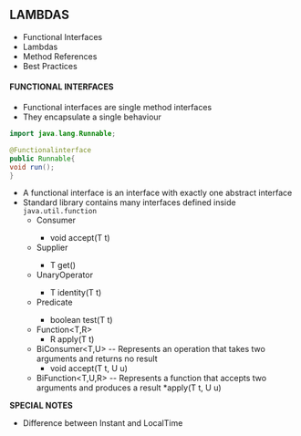 ## LAMBDAS

- Functional Interfaces
- Lambdas
- Method References
- Best Practices

#### FUNCTIONAL INTERFACES

- Functional interfaces are single method interfaces
- They encapsulate a single behaviour
```java
import java.lang.Runnable;

@Functionalinterface
public Runnable{
void run();
}
```
- A functional interface is an interface with exactly one abstract interface
- Standard library contains many interfaces defined inside `java.util.function`
  * Consumer<T>
    * void accept(T t)
  * Supplier<T>
    * T get()
  * UnaryOperator<T>
    * T identity(T t)
  * Predicate<T>
    * boolean test(T t)
  * Function<T,R>
    * R apply(T t)
  * BiConsumer<T,U> -- Represents an operation that takes two arguments and returns no result
    * void accept(T t, U u)
  * BiFunction<T,U,R> -- Represents a function that accepts two arguments and produces a result
    *apply(T t, U u)




**SPECIAL NOTES**
- Difference between Instant and LocalTime

